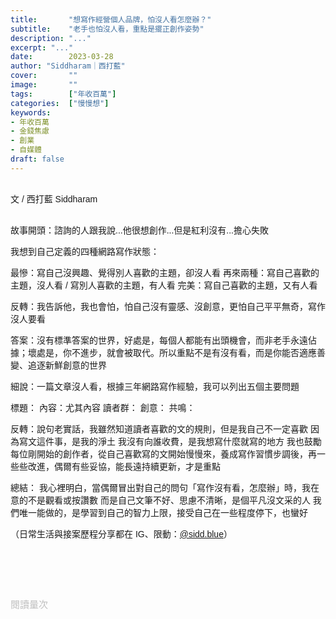 ```yaml
---
title:       "想寫作經營個人品牌，怕沒人看怎麼辦？"
subtitle:    "老手也怕沒人看，重點是擺正創作姿勢"
description: "..."
excerpt: "..."
date:        2023-03-28
author: "Siddharam｜西打藍"
cover:       ""
image:       ""
tags:        ["年收百萬"]
categories:  ["慢慢想"]
keywords:
- 年收百萬
- 金錢焦慮
- 創業
- 自媒體
draft: false
---
```


<article style="font-family: 'Noto Sans TC', '微軟正黑體', sans-serif; font-weight: 300;">

<br>文 / 西打藍 Siddharam<br><br>

故事開頭：諮詢的人跟我說...他很想創作...但是紅利沒有...擔心失敗

我想到自己定義的四種網路寫作狀態：

最慘：寫自己沒興趣、覺得別人喜歡的主題，卻沒人看
再來兩種：寫自己喜歡的主題，沒人看 / 寫別人喜歡的主題，有人看
完美：寫自己喜歡的主題，又有人看

反轉：我告訴他，我也會怕，怕自己沒有靈感、沒創意，更怕自己平平無奇，寫作沒人要看

答案：沒有標準答案的世界，好處是，每個人都能有出頭機會，而非老手永遠佔據；壞處是，你不進步，就會被取代。所以重點不是有沒有看，而是你能否適應善變、追逐新鮮創意的世界

細說：一篇文章沒人看，根據三年網路寫作經驗，我可以列出五個主要問題

標題：
內容：尤其內容
讀者群：
創意：
共鳴：

反轉：說句老實話，我雖然知道讀者喜歡的文的規則，但是我自己不一定喜歡
因為寫文這件事，是我的淨土
我沒有向誰收費，是我想寫什麼就寫的地方
我也鼓勵每位剛開始的創作者，從自己喜歡寫的文開始慢慢來，養成寫作習慣步調後，再一些些改進，偶爾有些妥協，能長遠持續更新，才是重點

總結：
我心裡明白，當偶爾冒出對自己的問句「寫作沒有看，怎麼辦」時，我在意的不是觀看或按讚數
而是自己文筆不好、思慮不清晰，是個平凡沒文采的人
我們唯一能做的，是學習到自己的智力上限，接受自己在一些程度停下，也蠻好





（日常生活與接案歷程分享都在 IG、限動：<a href="https://www.instagram.com/sidd.blue/" target="_blank">@sidd.blue</a>）<br><br>

<!-- <h3 class="article-h1-color"></h3><br> -->

<br><br><br>

</article>

<div style="color: #bfbfbf; font-size: 15px;" id="busuanzi_container_page_pv">
  閱讀量<span id="busuanzi_value_page_pv"></span>次
</div>

<script src="../../js/post.js"></script>
